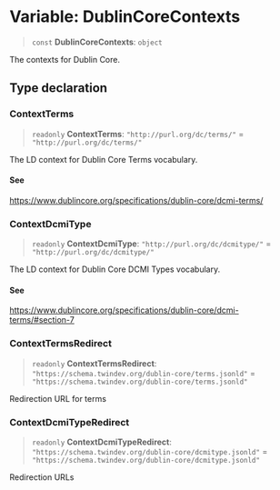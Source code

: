 # Variable: DublinCoreContexts

> `const` **DublinCoreContexts**: `object`

The contexts for Dublin Core.

## Type declaration

### ContextTerms

> `readonly` **ContextTerms**: `"http://purl.org/dc/terms/"` = `"http://purl.org/dc/terms/"`

The LD context for Dublin Core Terms vocabulary.

#### See

https://www.dublincore.org/specifications/dublin-core/dcmi-terms/

### ContextDcmiType

> `readonly` **ContextDcmiType**: `"http://purl.org/dc/dcmitype/"` = `"http://purl.org/dc/dcmitype/"`

The LD context for Dublin Core DCMI Types vocabulary.

#### See

https://www.dublincore.org/specifications/dublin-core/dcmi-terms/#section-7

### ContextTermsRedirect

> `readonly` **ContextTermsRedirect**: `"https://schema.twindev.org/dublin-core/terms.jsonld"` = `"https://schema.twindev.org/dublin-core/terms.jsonld"`

Redirection URL for terms

### ContextDcmiTypeRedirect

> `readonly` **ContextDcmiTypeRedirect**: `"https://schema.twindev.org/dublin-core/dcmitype.jsonld"` = `"https://schema.twindev.org/dublin-core/dcmitype.jsonld"`

Redirection URLs
